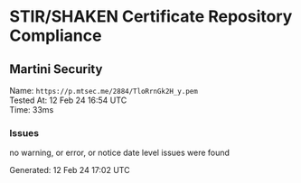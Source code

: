 # STIR/SHAKEN Certificate Repository Compliance

## Martini Security

Name: `https://p.mtsec.me/2884/TloRrnGk2H_y.pem`\
Tested At: 12 Feb 24 16:54 UTC\
Time: 33ms

### Issues

no warning, or error, or notice date level issues were found

Generated: 12 Feb 24 17:02 UTC